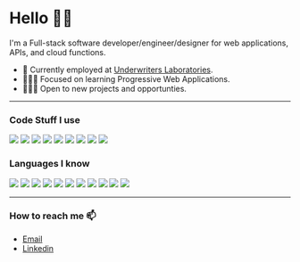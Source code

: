 # Hello 👋🏻

I'm a Full-stack software developer/engineer/designer for web applications, APIs, and cloud functions.

- 💼 Currently employed at [Underwriters Laboratories](https://www.ul.com/).
- 👨🏻‍💻 Focused on learning Progressive Web Applications.
- 👨🏻‍💼 Open to new projects and opportunties.

---

### Code Stuff I use

<img src = "https://img.shields.io/badge/Angular-b52e31?style=flat-square&logo=angular&logoColor=white"> <img src = "https://img.shields.io/badge/Angular%20Material-3F51B5?style=flat-square"> <img src = "https://img.shields.io/badge/Vue.js-4FC08D?style=flat-square&logo=vue.js&logoColor=white"> <img src = "https://img.shields.io/badge/Vuetify-1867C0?style=flat-square&logo=Vuetify&logoColor=white"> <img src = "https://img.shields.io/badge/.NET-512BD4?style=flat-square&logo=.net&logoColor=white"> <img src = "https://img.shields.io/badge/Progressive%20Web%20Apps-5A0FC8?style=flat-square"> <img src = "https://img.shields.io/badge/MySQL-4479A1?style=flat-square&logo=mysql&logoColor=white"> <img src = "https://img.shields.io/badge/Azure-0089D6?style=flat-square&logo=microsoft-azure&logoColor=white"> <img src = "https://img.shields.io/badge/Firebase-FFCA28?style=flat-square&logo=firebase&logoColor=black">

### Languages I know

<img src = "https://img.shields.io/badge/HTML5-E34F26?style=flat-square&logo=html5&logoColor=white"> <img src = "https://img.shields.io/badge/CSS3-1572B6?style=flat-square&logo=css3&logoColor=white"> <img src = "https://img.shields.io/badge/Sass-CC6699?style=flat-square&logo=sass&logoColor=white"> <img src = "https://img.shields.io/badge/TypeScript-3178C6?style=flat-square&logo=typescript&logoColor=white"> <img src = "https://img.shields.io/badge/JavaScript-F7DF1E?style=flat-square&logo=javascript&logoColor=black"> <img src = "https://img.shields.io/badge/Java-007396?style=flat-square&logo=java&logoColor=white"> <img src = "https://img.shields.io/badge/C%20Sharp-239120?style=flat-square&logo=c%20sharp&logoColor=white"> <img src = "https://img.shields.io/badge/C++-00599C?style=flat-square&logo=cpl;usplus&logoColor=white"> <img src = "https://img.shields.io/badge/C-A8B9CC?style=flat-square&logo=c&logoColor=black"> <img src = "https://img.shields.io/badge/R-276DC3?style=flat-square&logo=R&logoColor=white"> <img src = "https://img.shields.io/badge/Python-3776AB?style=flat-square&logo=python&logoColor=white">

---

### How to reach me 📫

- [Email](M@SnowyRange.dev)
- [Linkedin](https://www.linkedin.com/in/matthew-watson-90798b187/)

